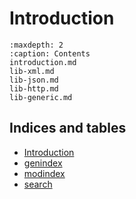 Introduction
============

```{toctree}
:maxdepth: 2
:caption: Contents
introduction.md
lib-xml.md
lib-json.md
lib-http.md
lib-generic.md
```

Indices and tables
------------------

* [Introduction](introduction)
* [genindex](#genindex)
* [modindex](#modindex)
* [search](#search)

